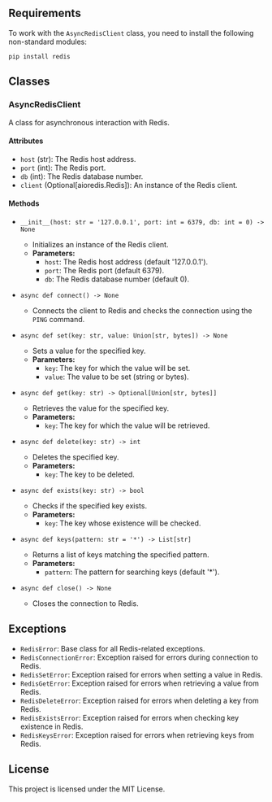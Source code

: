 ## Requirements

To work with the `AsyncRedisClient` class, you need to install the following non-standard modules:

`pip install redis`

## Classes

### AsyncRedisClient

A class for asynchronous interaction with Redis.

#### Attributes

- `host` (str): The Redis host address.
- `port` (int): The Redis port.
- `db` (int): The Redis database number.
- `client` (Optional[aioredis.Redis]): An instance of the Redis client.

#### Methods

- `__init__(host: str = '127.0.0.1', port: int = 6379, db: int = 0) -> None`
  - Initializes an instance of the Redis client.
  - **Parameters:**
    - `host`: The Redis host address (default '127.0.0.1').
    - `port`: The Redis port (default 6379).
    - `db`: The Redis database number (default 0).

- `async def connect() -> None`
  - Connects the client to Redis and checks the connection using the `PING` command.

- `async def set(key: str, value: Union[str, bytes]) -> None`
  - Sets a value for the specified key.
  - **Parameters:**
    - `key`: The key for which the value will be set.
    - `value`: The value to be set (string or bytes).

- `async def get(key: str) -> Optional[Union[str, bytes]]`
  - Retrieves the value for the specified key.
  - **Parameters:**
    - `key`: The key for which the value will be retrieved.

- `async def delete(key: str) -> int`
  - Deletes the specified key.
  - **Parameters:**
    - `key`: The key to be deleted.

- `async def exists(key: str) -> bool`
  - Checks if the specified key exists.
  - **Parameters:**
    - `key`: The key whose existence will be checked.

- `async def keys(pattern: str = '*') -> List[str]`
  - Returns a list of keys matching the specified pattern.
  - **Parameters:**
    - `pattern`: The pattern for searching keys (default '*').

- `async def close() -> None`
  - Closes the connection to Redis.

## Exceptions

- `RedisError`: Base class for all Redis-related exceptions.
- `RedisConnectionError`: Exception raised for errors during connection to Redis.
- `RedisSetError`: Exception raised for errors when setting a value in Redis.
- `RedisGetError`: Exception raised for errors when retrieving a value from Redis.
- `RedisDeleteError`: Exception raised for errors when deleting a key from Redis.
- `RedisExistsError`: Exception raised for errors when checking key existence in Redis.
- `RedisKeysError`: Exception raised for errors when retrieving keys from Redis.

## License

This project is licensed under the MIT License.
